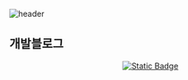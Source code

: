 ![header](https://capsule-render.vercel.app/api?type=waving&color=gradient&height=300&section=header&text=SOJUNG%20PARK&fontSize=90)

 
<h2>개발블로그</h2>
<center> <a target="_blank" href="https://long-backpackstrap.tistory.com/" rel="noopener noreferrer"><img alt="Static Badge" src="https://img.shields.io/badge/DevBog-f5f0ff">
</a></center>

<!--
**gosjgo/gosjgo** is a ✨ _special_ ✨ repository because its `README.md` (this file) appears on your GitHub profile.

Here are some ideas to get you started:

- 🔭 I’m currently working on ...
- 🌱 I’m currently learning ...
- 👯 I’m looking to collaborate on ...
- 🤔 I’m looking for help with ...
- 💬 Ask me about ...
- 📫 How to reach me: ...
- 😄 Pronouns: ...
- ⚡ Fun fact: ...
-->
